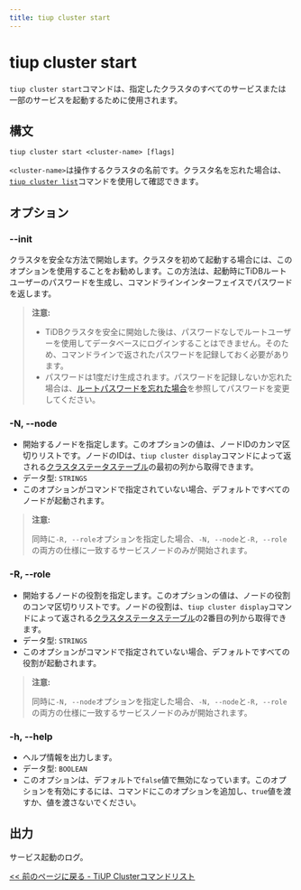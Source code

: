 ```yaml
---
title: tiup cluster start
---
```


# tiup cluster start

`tiup cluster start`コマンドは、指定したクラスタのすべてのサービスまたは一部のサービスを起動するために使用されます。

## 構文

```shell
tiup cluster start <cluster-name> [flags]
```

`<cluster-name>`は操作するクラスタの名前です。クラスタ名を忘れた場合は、[`tiup cluster list`](/tiup/tiup-component-cluster-list.md)コマンドを使用して確認できます。

## オプション

### --init

クラスタを安全な方法で開始します。クラスタを初めて起動する場合には、このオプションを使用することをお勧めします。この方法は、起動時にTiDBルートユーザーのパスワードを生成し、コマンドラインインターフェイスでパスワードを返します。

> **注意:**
>
> - TiDBクラスタを安全に開始した後は、パスワードなしでルートユーザーを使用してデータベースにログインすることはできません。そのため、コマンドラインで返されたパスワードを記録しておく必要があります。
> - パスワードは1度だけ生成されます。パスワードを記録しないか忘れた場合は、[ルートパスワードを忘れた場合](/user-account-management.md#forget-the-root-password)を参照してパスワードを変更してください。

### -N, --node

- 開始するノードを指定します。このオプションの値は、ノードIDのカンマ区切りリストです。ノードのIDは、`tiup cluster display`コマンドによって返される[クラスタステータステーブル](/tiup/tiup-component-cluster-display.md)の最初の列から取得できます。
- データ型: `STRINGS`
- このオプションがコマンドで指定されていない場合、デフォルトですべてのノードが起動されます。

> **注意:**
>
> 同時に`-R, --role`オプションを指定した場合、`-N, --node`と`-R, --role`の両方の仕様に一致するサービスノードのみが開始されます。

### -R, --role

- 開始するノードの役割を指定します。このオプションの値は、ノードの役割のコンマ区切りリストです。ノードの役割は、`tiup cluster display`コマンドによって返される[クラスタステータステーブル](/tiup/tiup-component-cluster-display.md)の2番目の列から取得できます。
- データ型: `STRINGS`
- このオプションがコマンドで指定されていない場合、デフォルトですべての役割が起動されます。

> **注意:**
>
> 同時に`-N, --node`オプションを指定した場合、`-N, --node`と`-R, --role`の両方の仕様に一致するサービスノードのみが開始されます。

### -h, --help

- ヘルプ情報を出力します。
- データ型: `BOOLEAN`
- このオプションは、デフォルトで`false`値で無効になっています。このオプションを有効にするには、コマンドにこのオプションを追加し、`true`値を渡すか、値を渡さないでください。

## 出力

サービス起動のログ。

[<< 前のページに戻る - TiUP Clusterコマンドリスト](/tiup/tiup-component-cluster.md#command-list)